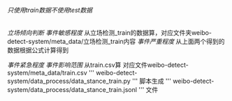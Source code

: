 ###### 只使用train数据不使用test数据
*立场倾向判断* *事件敏感程度* 从立场检测_train的数据算，对应文件夹weibo-detect-system/meta_data/立场检测_train内容
*事件严重程度* 从上面两个得到的数据根据公式计算得到

*事件紧急程度* *事件影响范围* 从train.csv算 对应文件weibo-detect-system/meta_data/train.csv
'''
weibo-detect-system/data_process/data_stance_train.py 
'''
脚本生成
'''
weibo-detect-system/data_process/data_stance_train.jsonl
'''
文件